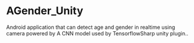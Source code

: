 # AGender_Unity

Android application that can detect age and gender in realtime using camera powered by A CNN model used by TensorflowSharp unity plugin..
